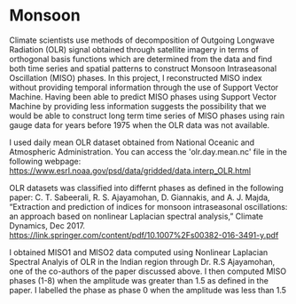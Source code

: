 # Monsoon

Climate scientists use methods of decomposition of Outgoing Longwave Radiation (OLR) signal obtained through satellite imagery in terms of orthogonal basis functions which are determined from the data and find both time series and spatial patterns to construct Monsoon Intraseasonal Oscillation (MISO) phases. In this project, I reconstructed MISO index without providing temporal information through the use of Support Vector Machine. Having been able to predict MISO phases using Support Vector Machine by providing less information suggests the possibility that we would be able to construct long term time series of MISO phases using rain gauge data for years before 1975 when the OLR data was not available.

I used daily mean OLR dataset obtained from National Oceanic and Atmospheric Administration. You can access the 'olr.day.mean.nc' file in the following webpage:
https://www.esrl.noaa.gov/psd/data/gridded/data.interp_OLR.html

OLR datasets was classified into differnt phases as defined in the following paper:
C. T. Sabeerali, R. S. Ajayamohan, D. Giannakis, and A. J. Majda, “Extraction and prediction of indices for monsoon intraseasonal oscillations: an approach based on nonlinear Laplacian spectral analysis,” Climate Dynamics, Dec 2017.
https://link.springer.com/content/pdf/10.1007%2Fs00382-016-3491-y.pdf

I obtained MISO1 and MISO2 data computed using Nonlinear Laplacian Spectral Analyis of OLR in the Indian region through Dr. R.S Ajayamohan, one of the co-authors of the paper discussed above. I then computed MISO phases (1-8) when the amplitude was greater than 1.5 as defined in the paper. I labelled the phase as phase 0 when the amplitude was less than 1.5

